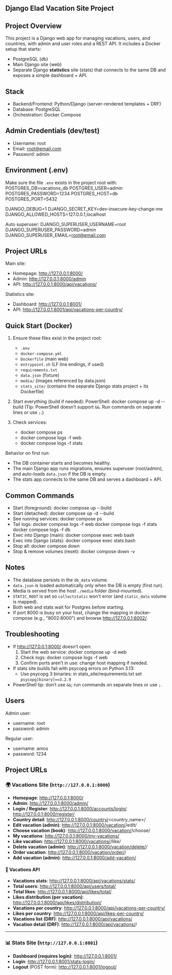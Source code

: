 Django Elad Vacation Site Project
---------------------------------

Project Overview
----------------
This project is a Django web app for managing vacations, users, and countries, with admin and user roles and a REST API.
It includes a Docker setup that starts:
- PostgreSQL (db)
- Main Django site (web)
- Separate Django **statistics** site (stats) that connects to the same DB and exposes a simple dashboard + API.

Stack
-----
- Backend/Frontend: Python/Django (server-rendered templates + DRF)
- Database: PostgreSQL
- Orchestration: Docker Compose

Admin Credentials (dev/test)
----------------------------
- Username: root
- Email:    root@email.com
- Password: admin

Environment (.env)
------------------
Make sure the file `.env` exists in the project root with:
POSTGRES_DB=vacations_db
POSTGRES_USER=admin
POSTGRES_PASSWORD=1234
POSTGRES_HOST=db
POSTGRES_PORT=5432

DJANGO_DEBUG=1
DJANGO_SECRET_KEY=dev-insecure-key-change-me
DJANGO_ALLOWED_HOSTS=127.0.0.1,localhost

Auto superuser:
DJANGO_SUPERUSER_USERNAME=root
DJANGO_SUPERUSER_PASSWORD=admin
DJANGO_SUPERUSER_EMAIL=root@email.com

Project URLs
------------
Main site:
- Homepage:  http://127.0.0.1:8000/
- Admin:     http://127.0.0.1:8000/admin
- API:       http://127.0.0.1:8000/api/vacations/

Statistics site:
- Dashboard: http://127.0.0.1:8001/
- API:       http://127.0.0.1:8001/api/vacations-per-country/

Quick Start (Docker)
--------------------
1) Ensure these files exist in the project root:
   - `.env`
   - `docker-compose.yml`
   - `Dockerfile` (main web)
   - `entrypoint.sh` (LF line endings, if used)
   - `requirements.txt`
   - `data.json` (fixture)
   - `media/` (images referenced by data.json)
   - `stats_site/` (contains the separate Django stats project + its Dockerfile)

2) Start everything (build if needed):
   PowerShell:
     docker compose up -d --build
   (Tip: PowerShell doesn’t support `&&`. Run commands on separate lines or use `;`.)

3) Check services:
   - docker compose ps
   - docker compose logs -f web
   - docker compose logs -f stats

Behavior on first run:
- The DB container starts and becomes healthy.
- The main Django app runs migrations, ensures superuser (root/admin), and auto-loads `data.json` if the DB is empty.
- The stats app connects to the same DB and serves a dashboard + API.

Common Commands
---------------
- Start (foreground):              docker compose up --build
- Start (detached):                docker compose up -d --build
- See running services:            docker compose ps
- Tail logs:                       docker compose logs -f web
                                   docker compose logs -f stats
                                   docker compose logs -f db
- Exec into Django (main):         docker compose exec web bash
- Exec into Django (stats):        docker compose exec stats bash
- Stop all:                        docker compose down
- Stop & remove volumes (reset):   docker compose down -v

Notes
-----
- The database persists in the `db_data` volume.
- `data.json` is loaded automatically only when the DB is empty (first run).
- Media is served from the host `./media` folder (bind-mounted).
- `STATIC_ROOT` is set so `collectstatic` won’t error (and `static_data` volume is mapped).
- Both web and stats wait for Postgres before starting.
- If port 8000 is busy on your host, change the mapping in docker-compose (e.g., "8002:8000") and browse http://127.0.0.1:8002/.

Troubleshooting
---------------
- If http://127.0.0.1:8000/ doesn’t open:
  1) Start the web service:       docker compose up -d web
  2) Check logs:                  docker compose logs -f web
  3) Confirm ports aren’t in use: change host mapping if needed.
- If stats site builds fail with psycopg errors on Python 3.13:
  - Use psycopg 3 binaries:       in stats_site/requirements.txt set `psycopg[binary]==3.2.9`
- PowerShell tip: don’t use `&&`; run commands on separate lines or use `;`.

Users
-----
Admin user:
- username: root
- password: admin

Regular user:
- username: amos
- password: 1234

Project URLs
------------
### 🌍 Vacations Site (`http://127.0.0.1:8000`)
- **Homepage**:                  http://127.0.0.1:8000/
- **Admin**:                     http://127.0.0.1:8000/admin/
- **Login / Register**:           http://127.0.0.1:8000/accounts/login/  
                                  http://127.0.0.1:8000/register/
- **Country detail**:             http://127.0.0.1:8000/country/<country_name>/
- **Edit vacation (admin)**:      http://127.0.0.1:8000/vacation/<id>/edit/
- **Choose vacation (book)**:     http://127.0.0.1:8000/vacation/<id>/choose/
- **My vacations**:               http://127.0.0.1:8000/my-vacations/
- **Like vacation**:              http://127.0.0.1:8000/vacations/<id>/like/
- **Delete vacation (admin)**:    http://127.0.0.1:8000/vacation/delete/<id>/
- **Order vacation**:             http://127.0.0.1:8000/vacation/order/<id>/
- **Add vacation (admin)**:       http://127.0.0.1:8000/add-vacation/

#### 📡 Vacations API
- **Vacations stats**:            http://127.0.0.1:8000/api/vacations/stats/
- **Total users**:                http://127.0.0.1:8000/api/users/total/
- **Total likes**:                http://127.0.0.1:8000/api/likes/total/
- **Likes distribution (per vacation)**:  
                                   http://127.0.0.1:8000/api/likes/distribution/
- **Vacations per country**:      http://127.0.0.1:8000/api/vacations-per-country/
- **Likes per country**:          http://127.0.0.1:8000/api/likes-per-country/
- **Vacations list (DRF)**:       http://127.0.0.1:8000/api/vacations/
- **Vacation detail (DRF)**:      http://127.0.0.1:8000/api/vacations/<id>/

---

### 📊 Stats Site (`http://127.0.0.1:8001`)
- **Dashboard (requires login)**: http://127.0.0.1:8001/
- **Login**:                      http://127.0.0.1:8001/stats-login/
- **Logout** (POST form):         http://127.0.0.1:8001/logout/


